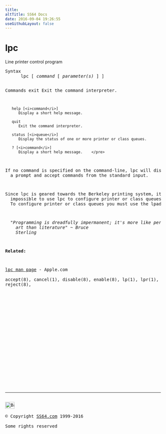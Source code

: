 ```yaml
---
title:
altTitle: SS64 Docs
date: 2016-09-04 19:26:55
useGithubLayout: false
---
```

<!-- #BeginLibraryItem "/Library/head_osx.lbi" --><!-- #EndLibraryItem --><h1>lpc</h1> 
<p>Line printer control program</p>
<pre>Syntax
      lpc [ <i>command</i> [ <i>parameter(s) </i>] ]

Commands
       exit
          Exit the command interpreter.

       help [<i>command</i>]
          Display a short help message.

       quit
          Exit the command interpreter.

       status [<i>queue</i>]
          Display the status of one or more printer or class queues.

       ? [<i>command</i>]
          Display a short help message.    </pre>
<p>If no command is specified on the command-line, lpc will display 
  a prompt and accept commands from the standard input.</p>
<p>Since lpc is geared towards the Berkeley printing system, it is  
  impossible to use lpc to configure printer or class queues provided by CUPS. 
  To configure printer or class queues you must use the lpadmin(8).</p>
<p><b>  </b><i class="quote">"Programming is dreadfully impermanent; it's more like performance 
    art than literature" ~ Bruce 
    Sterling</i></p>
<p><b>Related:</b></p>
<p><a href="https://developer.apple.com/legacy/library/documentation/Darwin/Reference/ManPages/man8/lpc.8.html">lpc man page</a> - Apple.com<br>
accept(8), cancel(1), disable(8), enable(8), lp(1), lpr(1), lprm(1), lpstat(1), 
reject(8),</p><!-- #BeginLibraryItem "/Library/foot_osx.lbi" --><p>
<!-- OSX300 -->
<ins class="adsbygoogle" style="display:inline-block;width:300px;height:250px" data-ad-client="ca-pub-6140977852749469" data-ad-slot="1823340303"></ins>
<script>
(adsbygoogle = window.adsbygoogle || []).push({});
</script></p>
<hr>
<div id="bl" class="footer"><a href="lpc.html#"><img src="../images/top.png" width="30" height="22" alt="Back to the Top"></a></div>
<div id="br" class="footer, tagline">© Copyright <a href="../index.html">SS64.com</a> 1999-2016<br>
Some rights reserved</div><!-- #EndLibraryItem -->
